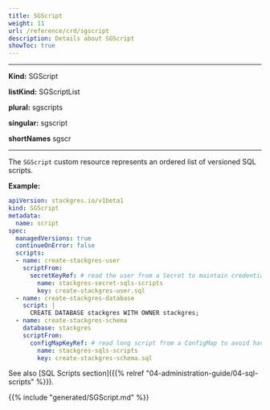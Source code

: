 ```yaml
---
title: SGScript
weight: 11
url: /reference/crd/sgscript
description: Details about SGScript
showToc: true
---
```


___

**Kind:** SGScript

**listKind:** SGScriptList

**plural:** sgscripts

**singular:** sgscript

**shortNames** sgscr
___

The `SGScript` custom resource represents an ordered list of versioned SQL scripts.

**Example:**

```yaml
apiVersion: stackgres.io/v1beta1
kind: SGScript
metadata:
  name: script
spec:
  managedVersions: true
  continueOnError: false
  scripts:
  - name: create-stackgres-user
    scriptFrom:
      secretKeyRef: # read the user from a Secret to maintain credentials in a safe place
        name: stackgres-secret-sqls-scripts
        key: create-stackgres-user.sql
  - name: create-stackgres-database
    script: |
      CREATE DATABASE stackgres WITH OWNER stackgres;
  - name: create-stackgres-schema
    database: stackgres
    scriptFrom:
      configMapKeyRef: # read long script from a ConfigMap to avoid have to much data in the helm releasea and the sgcluster CR
        name: stackgres-sqls-scripts
        key: create-stackgres-schema.sql
```

See also [SQL Scripts section]({{%  relref "04-administration-guide/04-sql-scripts" %}}).

{{% include "generated/SGScript.md" %}}
